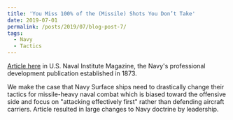 ```yaml
---
title: 'You Miss 100% of the (Missile) Shots You Don’t Take'
date: 2019-07-01
permalink: /posts/2019/07/blog-post-7/
tags:
  - Navy
  - Tactics
---
```


[Article here](https://www.usni.org/magazines/proceedings/2019/july/you-miss-100-missile-shots-you-dont-take) in U.S. Naval Institute Magazine, the Navy's professional development publication established in 1873.

We make the case that Navy Surface ships need to drastically change their tactics for missile-heavy naval combat which is biased toward the offensive side and focus on "attacking effectively first" rather than defending aircraft carriers. Article resulted in large changes to Navy doctrine by leadership.